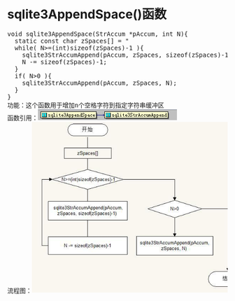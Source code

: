 # sqlite3AppendSpace()函数
<pre>
void sqlite3AppendSpace(StrAccum *pAccum, int N){
  static const char zSpaces[] = "                             ";
  while( N>=(int)sizeof(zSpaces)-1 ){
    sqlite3StrAccumAppend(pAccum, zSpaces, sizeof(zSpaces)-1);
    N -= sizeof(zSpaces)-1;
  }
  if( N>0 ){
    sqlite3StrAccumAppend(pAccum, zSpaces, N);
  }
}
功能：这个函数用于增加n个空格字符到指定字符串缓冲区
函数引用：<img src="p2.png">
流程图：<img src="p3.jpg">
</pre>
